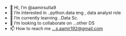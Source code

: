 - 👋 Hi, I’m @aamirsulta9
- 👀 I’m interested in ..python.data eng , data analyst role
- 🌱 I’m currently learning ..Data Sc.
- 💞️ I’m looking to collaborate on ...other DS
- 📫 How to reach me ...s.aamir192@gmail.com

<!---
aamirsulta9/aamirsulta9 is a ✨ special ✨ repository because its `README.md` (this file) appears on your GitHub profile.
You can click the Preview link to take a look at your changes.
--->

